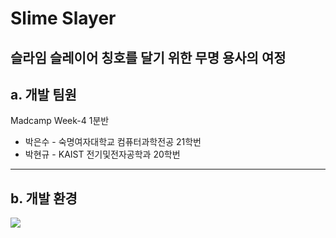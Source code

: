 # Slime Slayer



## 슬라임 슬레이어 칭호를 달기 위한 무명 용사의 여정



## a. 개발 팀원

Madcamp Week-4 1분반

- 박은수 - 숙명여자대학교 컴퓨터과학전공 21학번
- 박현규 - KAIST 전기및전자공학과 20학번

---

## b. 개발 환경
<img src="https://img.shields.io/badge/unity-ffffff?style=for-the-badge&logo=Unity&logoColor=black">
